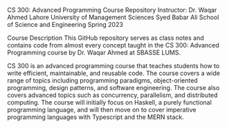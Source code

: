 CS 300: Advanced Programming Course Repository
Instructor: Dr. Waqar Ahmed
Lahore University of Management Sciences
Syed Babar Ali School of Science and Engineering
Spring 2023

Course Description
This GitHub repository serves as class notes and contains code from almost every concept taught in the CS 300: Advanced Programming course by Dr. Waqar Ahmed at SBASSE LUMS.

CS 300 is an advanced programming course that teaches students how to write efficient, maintainable, and reusable code. The course covers a wide range of topics including programming paradigms, object-oriented programming, design patterns, and software engineering. The course also covers advanced topics such as concurrency, parallelism, and distributed computing. The course will initially focus on Haskell, a purely functional programming language, and will then move on to cover imperative programming languages with Typescript and the MERN stack.
